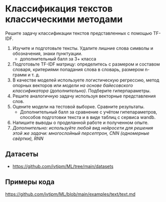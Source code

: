 # Классификация текстов классическими методами

Решите задачу классификации текстов представленных с помощью TF-IDF.
1. Изучите и подготовьте тексты. Удалите лишние слова символы и обозначения, знаки пунктуации.
	- дополнительный балл за 3+ класса
2. Подготовьте TF-IDF матрицу: определитесь с размером и составом словаря, критериями попадания слова в словарь, размером n-грамм и т. д.
3. В качестве моделей используете логистическую регрессию, метод опорных векторов или *модели на основе байесовского классификатора (дополнительно)*.  Подберите гиперпараметры.
4. Решите аналогичную задачу используя векторные представления слов.
4. Оцените модели на тестовой выборке. Сравните результаты.
	- Дополнительный балл за сравнение с учётом гипепараметров, способов подготовки текста и в виде таблиц с сервиса wandb.
5. Напишите выводы о проделанной работе и полученном  опыте.
6. *Дополнительно: используйте любой вид нейросети для решения этой же задачи: многослойный персептрон, CNN (одномерные свёртки), RNN*

## Датасеты
- https://github.com/ivtipm/ML/tree/main/datasets


## Примеры кода

https://github.com/ivtipm/ML/blob/main/examples/text/text.md

